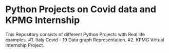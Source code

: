 # Python Projects on Covid data and KPMG Internship
This Repository consists of different Python Projects with Real life examples.
#1. Italy Covid - 19 Data graph Representation.
#2. KPMG Virtual Internship Project.
